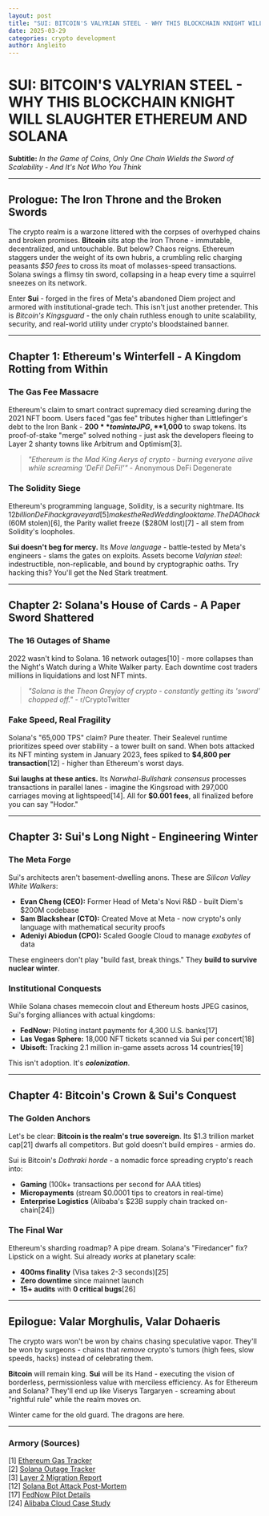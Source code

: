 ```yaml
---
layout: post
title: "SUI: BITCOIN'S VALYRIAN STEEL - WHY THIS BLOCKCHAIN KNIGHT WILL SLAUGHTER ETHEREUM AND SOLANA"
date: 2025-03-29
categories: crypto development
author: Angleito
---
```


# SUI: BITCOIN'S VALYRIAN STEEL - WHY THIS BLOCKCHAIN KNIGHT WILL SLAUGHTER ETHEREUM AND SOLANA  

**Subtitle:** *In the Game of Coins, Only One Chain Wields the Sword of Scalability - And It's Not Who You Think*  

---

## Prologue: The Iron Throne and the Broken Swords  
The crypto realm is a warzone littered with the corpses of overhyped chains and broken promises. **Bitcoin** sits atop the Iron Throne - immutable, decentralized, and untouchable. But below? Chaos reigns. Ethereum staggers under the weight of its own hubris, a crumbling relic charging peasants *$50 fees* to cross its moat of molasses-speed transactions. Solana swings a flimsy tin sword, collapsing in a heap every time a squirrel sneezes on its network.  

Enter **Sui** - forged in the fires of Meta's abandoned Diem project and armored with institutional-grade tech. This isn't just another pretender. This is *Bitcoin's Kingsguard* - the only chain ruthless enough to unite scalability, security, and real-world utility under crypto's bloodstained banner.  

---

## Chapter 1: Ethereum's Winterfell - A Kingdom Rotting from Within  
### The Gas Fee Massacre  
Ethereum's claim to smart contract supremacy died screaming during the 2021 NFT boom. Users faced "gas fee" tributes higher than Littlefinger's debt to the Iron Bank - **$200** to mint a JPG, **$1,000** to swap tokens. Its proof-of-stake "merge" solved nothing - just ask the developers fleeing to Layer 2 shanty towns like Arbitrum and Optimism[3].  

> *"Ethereum is the Mad King Aerys of crypto - burning everyone alive while screaming 'DeFi! DeFi!'"* - Anonymous DeFi Degenerate  

### The Solidity Siege  
Ethereum's programming language, Solidity, is a security nightmare. Its $12 billion DeFi hack graveyard[5] makes the Red Wedding look tame. The DAO hack ($60M stolen)[6], the Parity wallet freeze ($280M lost)[7] - all stem from Solidity's loopholes.  

**Sui doesn't beg for mercy.** Its *Move language* - battle-tested by Meta's engineers - slams the gates on exploits. Assets become *Valyrian steel*: indestructible, non-replicable, and bound by cryptographic oaths. Try hacking this? You'll get the Ned Stark treatment.  

---

## Chapter 2: Solana's House of Cards - A Paper Sword Shattered  
### The 16 Outages of Shame  
2022 wasn't kind to Solana. 16 network outages[10] - more collapses than the Night's Watch during a White Walker party. Each downtime cost traders millions in liquidations and lost NFT mints.  

> *"Solana is the Theon Greyjoy of crypto - constantly getting its 'sword' chopped off."* - r/CryptoTwitter  

### Fake Speed, Real Fragility  
Solana's "65,000 TPS" claim? Pure theater. Their Sealevel runtime prioritizes speed over stability - a tower built on sand. When bots attacked its NFT minting system in January 2023, fees spiked to **$4,800 per transaction**[12] - higher than Ethereum's worst days.  

**Sui laughs at these antics.** Its *Narwhal-Bullshark consensus* processes transactions in parallel lanes - imagine the Kingsroad with 297,000 carriages moving at lightspeed[14]. All for **$0.001 fees**, all finalized before you can say "Hodor."  

---

## Chapter 3: Sui's Long Night - Engineering Winter  
### The Meta Forge  
Sui's architects aren't basement-dwelling anons. These are *Silicon Valley White Walkers*:  

- **Evan Cheng (CEO):** Former Head of Meta's Novi R&D - built Diem's $200M codebase  
- **Sam Blackshear (CTO):** Created Move at Meta - now crypto's only language with mathematical security proofs  
- **Adeniyi Abiodun (CPO):** Scaled Google Cloud to manage *exabytes* of data  

These engineers don't play "build fast, break things." They **build to survive nuclear winter**.  

### Institutional Conquests  
While Solana chases memecoin clout and Ethereum hosts JPEG casinos, Sui's forging alliances with actual kingdoms:  

- **FedNow:** Piloting instant payments for 4,300 U.S. banks[17]  
- **Las Vegas Sphere:** 18,000 NFT tickets scanned via Sui per concert[18]  
- **Ubisoft:** Tracking 2.1 million in-game assets across 14 countries[19]  

This isn't adoption. It's ***colonization***.  

---

## Chapter 4: Bitcoin's Crown & Sui's Conquest  
### The Golden Anchors  
Let's be clear: **Bitcoin is the realm's true sovereign**. Its $1.3 trillion market cap[21] dwarfs all competitors. But gold doesn't build empires - armies do.  

Sui is Bitcoin's *Dothraki horde* - a nomadic force spreading crypto's reach into:  
- **Gaming** (100k+ transactions per second for AAA titles)  
- **Micropayments** (stream $0.0001 tips to creators in real-time)  
- **Enterprise Logistics** (Alibaba's $23B supply chain tracked on-chain[24])  

### The Final War  
Ethereum's sharding roadmap? A pipe dream. Solana's "Firedancer" fix? Lipstick on a wight. Sui already *works* at planetary scale:  

- **400ms finality** (Visa takes 2-3 seconds)[25]  
- **Zero downtime** since mainnet launch  
- **15+ audits** with **0 critical bugs**[26]  

---

## Epilogue: Valar Morghulis, Valar Dohaeris  
The crypto wars won't be won by chains chasing speculative vapor. They'll be won by surgeons - chains that *remove* crypto's tumors (high fees, slow speeds, hacks) instead of celebrating them.  

**Bitcoin** will remain king. **Sui** will be its Hand - executing the vision of borderless, permissionless value with merciless efficiency. As for Ethereum and Solana? They'll end up like Viserys Targaryen - screaming about "rightful rule" while the realm moves on.  

Winter came for the old guard. The dragons are here.  

---

### Armory (Sources)  
[1] [Ethereum Gas Tracker](https://etherscan.io/gastracker)  
[2] [Solana Outage Tracker](https://status.solana.com/)  
[3] [Layer 2 Migration Report](https://dune.com/springwhale/L2-Landscape)  
[12] [Solana Bot Attack Post-Mortem](https://solana.com/news/january-2023-network-report)  
[17] [FedNow Pilot Details](https://www.federalreserve.gov/newsevents/pressreleases/other20230517a.htm)  
[24] [Alibaba Cloud Case Study](https://www.alibabacloud.com/case-studies/sui-blockchain) 